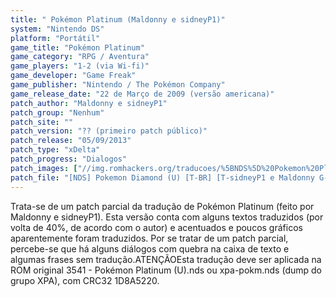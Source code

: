 ```yaml
---
title: " Pokémon Platinum (Maldonny e sidneyP1)"
system: "Nintendo DS"
platform: "Portátil"
game_title: "Pokémon Platinum"
game_category: "RPG / Aventura"
game_players: "1-2 (via Wi-fi)"
game_developer: "Game Freak"
game_publisher: "Nintendo / The Pokémon Company"
game_release_date: "22 de Março de 2009 (versão americana)"
patch_author: "Maldonny e sidneyP1"
patch_group: "Nenhum"
patch_site: ""
patch_version: "?? (primeiro patch público)"
patch_release: "05/09/2013"
patch_type: "xDelta"
patch_progress: "Dialogos"
patch_images: ["//img.romhackers.org/traducoes/%5BNDS%5D%20Pokemon%20Platinum%20-%20sidneyP1Maldonny%20-%201.PNG","//img.romhackers.org/traducoes/%5BNDS%5D%20Pokemon%20Platinum%20-%20sidneyP1Maldonny%20-%202.PNG","//img.romhackers.org/traducoes/%5BNDS%5D%20Pokemon%20Platinum%20-%20sidneyP1Maldonny%20-%203.PNG"]
patch_file: "[NDS] Pokemon Diamond (U) [T-BR] [T-sidneyP1 e Maldonny G-Nenhum] [A-2013].rar"
---
```

Trata-se de um patch parcial da tradução de Pokémon Platinum (feito por Maldonny e sidneyP1). Esta versão conta com alguns textos traduzidos (por volta de 40%, de acordo com o autor) e acentuados e poucos gráficos aparentemente foram traduzidos. Por se tratar de um patch parcial, percebe-se que há alguns diálogos com quebra na caixa de texto e algumas frases sem tradução.ATENÇÃOEsta tradução deve ser aplicada na ROM original 3541 - Pokémon Platinum (U).nds ou xpa-pokm.nds (dump do grupo XPA), com CRC32 1D8A5220.